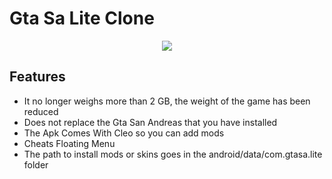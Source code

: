 # Gta Sa Lite Clone
<p align="center">
  <img src="https://github.com/user-attachments/assets/9cdfc591-c988-47ea-b3c3-ec967b4253ac" />
</p>

## Features
- It no longer weighs more than 2 GB, the weight of the game has been reduced
- Does not replace the Gta San Andreas that you have installed
- The Apk Comes With Cleo so you can add mods
- Cheats Floating Menu
- The path to install mods or skins goes in the android/data/com.gtasa.lite folder
